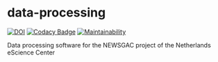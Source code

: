 # data-processing

[![DOI](https://zenodo.org/badge/140871367.svg)](https://zenodo.org/badge/latestdoi/140871367)
[![Codacy Badge](https://api.codacy.com/project/badge/Grade/4e8a966befab4d8b8978f3c36e5528cc)](https://www.codacy.com/manual/eriktks/data-processing?utm_source=github.com&amp;utm_medium=referral&amp;utm_content=newsgac/data-processing&amp;utm_campaign=Badge_Grade)
[![Maintainability](https://api.codeclimate.com/v1/badges/7ccc7756eeb809bff255/maintainability)](https://codeclimate.com/github/newsgac/data-processing/maintainability)

Data processing software for the NEWSGAC project of the Netherlands eScience Center

